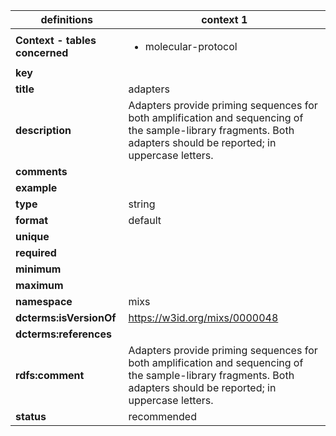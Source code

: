 

| definitions | context 1 |
|-|-|
| **Context - tables concerned** | <ul><li>molecular-protocol</li></ul> |
| **key** |  |
| **title** | adapters |
| **description** | Adapters provide priming sequences for both amplification and sequencing of the sample-library fragments. Both adapters should be reported; in uppercase letters. |
| **comments** |  |
| **example** |  |
| **type** | string |
| **format** | default |
| **unique** |  |
| **required** |  |
| **minimum** |  |
| **maximum** |  |
| **namespace** | mixs |
| **dcterms:isVersionOf** | https://w3id.org/mixs/0000048 |
| **dcterms:references** |  |
| **rdfs:comment** | Adapters provide priming sequences for both amplification and sequencing of the sample-library fragments. Both adapters should be reported; in uppercase letters. |
| **status** | recommended |
